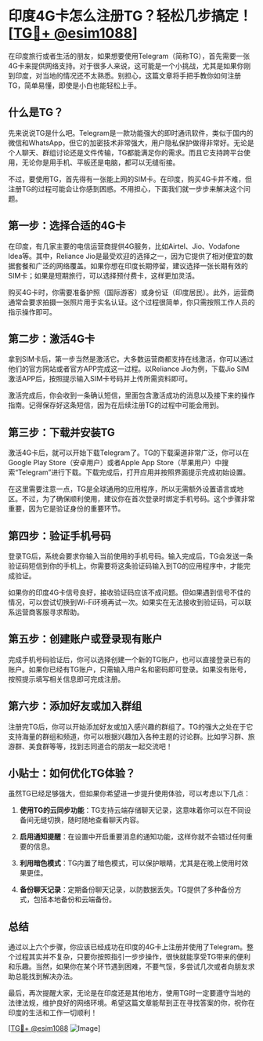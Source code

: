 # 印度4G卡怎么注册TG？轻松几步搞定！[[TG💪+ @esim1088](https://t.me/s/esim1088)]

在印度旅行或者生活的朋友，如果想要使用Telegram（简称TG），首先需要一张4G卡来提供网络支持。对于很多人来说，这可能是一个小挑战，尤其是如果你刚到印度，对当地的情况还不太熟悉。别担心，这篇文章将手把手教你如何注册TG，简单易懂，即使是小白也能轻松上手。

## 什么是TG？

先来说说TG是什么吧。Telegram是一款功能强大的即时通讯软件，类似于国内的微信和WhatsApp，但它的加密技术非常强大，用户隐私保护做得非常好。无论是个人聊天、群组讨论还是文件传输，TG都能满足你的需求。而且它支持跨平台使用，无论你是用手机、平板还是电脑，都可以无缝衔接。

不过，要使用TG，首先得有一张能上网的SIM卡。在印度，购买4G卡并不难，但注册TG的过程可能会让你感到困惑。不用担心，下面我们就一步步来解决这个问题。

## 第一步：选择合适的4G卡

在印度，有几家主要的电信运营商提供4G服务，比如Airtel、Jio、Vodafone Idea等。其中，Reliance Jio是最受欢迎的选择之一，因为它提供了相对便宜的数据套餐和广泛的网络覆盖。如果你想在印度长期停留，建议选择一张长期有效的SIM卡；如果是短期旅行，可以选择预付费卡，这样更加灵活。

购买4G卡时，你需要准备护照（国际游客）或身份证（印度居民）。此外，运营商通常会要求拍摄一张照片用于实名认证。这个过程很简单，你只需按照工作人员的指示操作即可。

## 第二步：激活4G卡

拿到SIM卡后，第一步当然是激活它。大多数运营商都支持在线激活，你可以通过他们的官方网站或者官方APP完成这一过程。以Reliance Jio为例，下载Jio SIM激活APP后，按照提示输入SIM卡号码并上传所需资料即可。

激活完成后，你会收到一条确认短信，里面包含激活成功的消息以及接下来的操作指南。记得保存好这条短信，因为在后续注册TG的过程中可能会用到。

## 第三步：下载并安装TG

激活4G卡后，就可以开始下载Telegram了。TG的下载渠道非常广泛，你可以在Google Play Store（安卓用户）或者Apple App Store（苹果用户）中搜索“Telegram”进行下载。下载完成后，打开应用并按照界面提示完成初始设置。

在这里需要注意一点，TG是全球通用的应用程序，所以无需额外设置语言或地区。不过，为了确保顺利使用，建议你在首次登录时绑定手机号码。这个步骤非常重要，因为它是验证身份的重要环节。

## 第四步：验证手机号码

登录TG后，系统会要求你输入当前使用的手机号码。输入完成后，TG会发送一条验证码短信到你的手机上。你需要将这条验证码输入到TG的应用程序中，才能完成验证。

如果你的印度4G卡信号良好，接收验证码应该不成问题。但如果遇到信号不佳的情况，可以尝试切换到Wi-Fi环境再试一次。如果实在无法接收到验证码，可以联系运营商客服寻求帮助。

## 第五步：创建账户或登录现有账户

完成手机号码验证后，你可以选择创建一个新的TG账户，也可以直接登录已有的账户。如果你已经有TG账户，只需输入用户名和密码即可登录。如果没有账号，按照提示填写相关信息即可完成注册。

## 第六步：添加好友或加入群组

注册完TG后，你可以开始添加好友或加入感兴趣的群组了。TG的强大之处在于它支持海量的群组和频道，你可以根据兴趣加入各种主题的讨论群。比如学习群、旅游群、美食群等等，找到志同道合的朋友一起交流吧！

## 小贴士：如何优化TG体验？

虽然TG已经足够强大，但如果你希望进一步提升使用体验，可以考虑以下几点：

1. **使用TG的云同步功能**：TG支持云端存储聊天记录，这意味着你可以在不同设备间无缝切换，随时随地查看聊天内容。
   
2. **启用通知提醒**：在设置中开启重要消息的通知功能，这样你就不会错过任何重要的信息。
   
3. **利用暗色模式**：TG内置了暗色模式，可以保护眼睛，尤其是在晚上使用时效果更佳。

4. **备份聊天记录**：定期备份聊天记录，以防数据丢失。TG提供了多种备份方式，包括本地备份和云端备份。

## 总结

通过以上六个步骤，你应该已经成功在印度的4G卡上注册并使用了Telegram。整个过程其实并不复杂，只要你按照指引一步步操作，很快就能享受TG带来的便利和乐趣。当然，如果你在某个环节遇到困难，不要气馁，多尝试几次或者向朋友求助总能找到解决办法。

最后，再次提醒大家，无论是在印度还是其他地方，使用TG时一定要遵守当地的法律法规，维护良好的网络环境。希望这篇文章能帮到正在寻找答案的你，祝你在印度的生活和工作一切顺利！

[[TG💪+ @esim1088](https://t.me/s/esim1088) ![Image](https://i.postimg.cc/4NQfJmqS/Snipaste-2025-05-13-00-14-12.png)]
